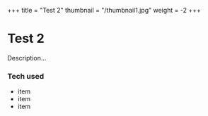 +++
title = "Test 2"
thumbnail = "/thumbnail1.jpg"
weight = -2
+++

# Test 2

Description...

### Tech used
* item
* item
* item
